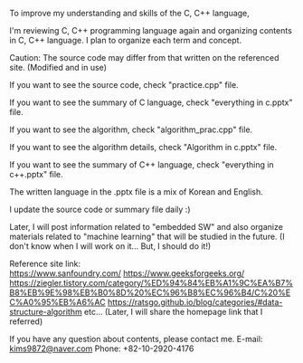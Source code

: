 To improve my understanding and skills of the C, C++ language,

I'm reviewing C, C++ programming language again and organizing contents in C, C++ language.
I plan to organize each term and concept.

Caution: The source code may differ from that written on the referenced site. (Modified and in use)


If you want to see the source code, check "practice.cpp" file.

If you want to see the summary of C language, check "everything in c.pptx" file.

If you want to see the algorithm, check "algorithm_prac.cpp" file.

If you want to see the algorithm details, check "Algorithm in c.pptx" file.

If you want to see the summary of C++ language, check "everything in c++.pptx" file.

The written language in the .pptx file is a mix of Korean and English.

I update the source code or summary file daily :)

Later, I will post information related to "embedded SW" and also organize materials related to "machine learning" that will be studied in the future.
(I don't know when I will work on it... But, I should do it!)

Reference site link:  
https://www.sanfoundry.com/
https://www.geeksforgeeks.org/
https://ziegler.tistory.com/category/%ED%94%84%EB%A1%9C%EA%B7%B8%EB%9E%98%EB%B0%8D%20%EC%96%B8%EC%96%B4/C%20%EC%A0%95%EB%A6%AC
https://ratsgo.github.io/blog/categories/#data-structure-algorithm
etc...
(Later, I will share the homepage link that I referred)


If you have any question about contents, please contact me.
E-mail: kims9872@naver.com
Phone: +82-10-2920-4176
